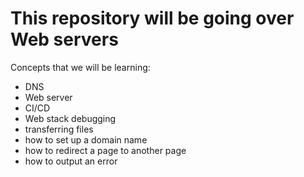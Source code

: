 This repository will be going over Web servers
===============================================
Concepts that we will be learning:
- DNS
- Web server
- CI/CD
- Web stack debugging
- transferring files
- how to set up a domain name
- how to redirect a page to another page
- how to output an error
